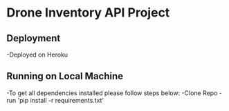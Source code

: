 # Drone Inventory API Project

## Deployment
-Deployed on Heroku

## Running on Local Machine
-To get all dependencies installed please follow steps below:
    -Clone Repo
    - run 'pip install -r requirements.txt'